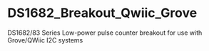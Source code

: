 # DS1682_Breakout_Qwiic_Grove
DS1682/83 Series Low-power pulse counter breakout for use with Grove/QWiic I2C systems
